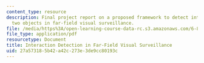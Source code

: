 ```yaml
---
content_type: resource
description: Final project report on a proposed framework to detect interactions between
  two objects in far-field visual surveillance.
file: /media/https%3A/open-learning-course-data-rc.s3.amazonaws.com/6-881-representation-and-modeling-for-image-analysis-spring-2005/27a573185b42a42c273e3de9cc80193c_6881_niu.pdf
file_type: application/pdf
resourcetype: Document
title: Interaction Detection in Far-Field Visual Surveillance
uid: 27a57318-5b42-a42c-273e-3de9cc80193c
---
```

